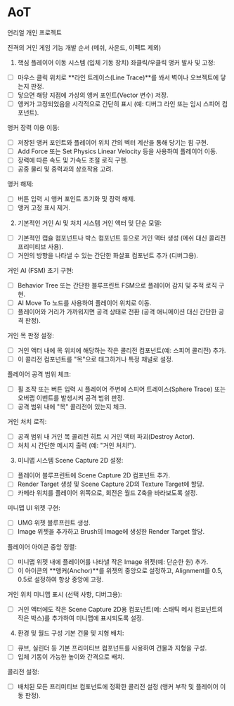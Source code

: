 # AoT
언리얼 개인 프로젝트 

진격의 거인 게임 기능 개발 순서 (메쉬, 사운드, 이펙트 제외)

1. 핵심 플레이어 이동 시스템 (입체 기동 장치)
좌클릭/우클릭 앵커 발사 및 고정:
-[ ] 마우스 클릭 위치로 **라인 트레이스(Line Trace)**를 쏴서 벽이나 오브젝트에 닿는지 판정.
-[ ] 닿으면 해당 지점에 가상의 앵커 포인트(Vector 변수) 저장.
-[ ] 앵커가 고정되었음을 시각적으로 간단히 표시 (예: 디버그 라인 또는 임시 스피어 컴포넌트).

앵커 장력 이용 이동:
-[ ] 저장된 앵커 포인트와 플레이어 위치 간의 벡터 계산을 통해 당기는 힘 구현.
-[ ] Add Force 또는 Set Physics Linear Velocity 등을 사용하여 플레이어 이동.
-[ ] 장력에 따른 속도 및 가속도 조절 로직 구현.
-[ ] 공중 물리 및 중력과의 상호작용 고려.

앵커 해제:
-[ ] 버튼 입력 시 앵커 포인트 초기화 및 장력 해제.
-[ ] 앵커 고정 표시 제거.

2. 기본적인 거인 AI 및 처치 시스템
거인 액터 및 단순 모델:
-[ ] 기본적인 캡슐 컴포넌트나 박스 컴포넌트 등으로 거인 액터 생성 (메쉬 대신 콜리전 프리미티브 사용).
-[ ] 거인의 방향을 나타낼 수 있는 간단한 화살표 컴포넌트 추가 (디버그용).

거인 AI (FSM) 초기 구현:
-[ ] Behavior Tree 또는 간단한 블루프린트 FSM으로 플레이어 감지 및 추적 로직 구현.
-[ ] AI Move To 노드를 사용하여 플레이어 위치로 이동.
-[ ] 플레이어와 거리가 가까워지면 공격 상태로 전환 (공격 애니메이션 대신 간단한 공격 판정).

거인 목 판정 설정:
-[ ] 거인 액터 내에 목 위치에 해당하는 작은 콜리전 컴포넌트(예: 스피어 콜리전) 추가.
-[ ] 이 콜리전 컴포넌트를 "목"으로 태그하거나 특정 채널로 설정.

플레이어 공격 범위 체크:
-[ ] 휠 조작 또는 버튼 입력 시 플레이어 주변에 스피어 트레이스(Sphere Trace) 또는 오버랩 이벤트를 발생시켜 공격 범위 판정.
-[ ] 공격 범위 내에 "목" 콜리전이 있는지 체크.

거인 처치 로직:
-[ ] 공격 범위 내 거인 목 콜리전 히트 시 거인 액터 파괴(Destroy Actor).
-[ ] 처치 시 간단한 메시지 출력 (예: "거인 처치!").

3. 미니맵 시스템
Scene Capture 2D 설정:
-[ ] 플레이어 블루프린트에 Scene Capture 2D 컴포넌트 추가.
-[ ] Render Target 생성 및 Scene Capture 2D의 Texture Target에 할당.
-[ ] 카메라 위치를 플레이어 위쪽으로, 회전은 월드 Z축을 바라보도록 설정.

미니맵 UI 위젯 구현:
-[ ] UMG 위젯 블루프린트 생성.
-[ ] Image 위젯을 추가하고 Brush의 Image에 생성한 Render Target 할당.

플레이어 아이콘 중앙 정렬:
-[ ] 미니맵 위젯 내에 플레이어를 나타낼 작은 Image 위젯(예: 단순한 원) 추가.
-[ ] 이 아이콘의 **앵커(Anchor)**를 위젯의 중앙으로 설정하고, Alignment를 0.5, 0.5로 설정하여 항상 중앙에 고정.

거인 위치 미니맵 표시 (선택 사항, 디버그용):
-[ ] 거인 액터에도 작은 Scene Capture 2D용 컴포넌트(예: 스태틱 메시 컴포넌트의 작은 박스)를 추가하여 미니맵에 표시되도록 설정.

4. 환경 및 월드 구성
기본 건물 및 지형 배치:
-[ ] 큐브, 실린더 등 기본 프리미티브 컴포넌트를 사용하여 건물과 지형을 구성.
-[ ] 입체 기동이 가능한 높이와 간격으로 배치.

콜리전 설정:
-[ ] 배치된 모든 프리미티브 컴포넌트에 정확한 콜리전 설정 (앵커 부착 및 플레이어 이동 판정).
